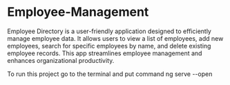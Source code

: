# Employee-Management
Employee Directory is a user-friendly application designed to efficiently manage employee data. It allows users to view a list of employees, add new employees, search for specific employees by name, and delete existing employee records. This app streamlines employee management and enhances organizational productivity.

To run this project go to the terminal and put command ng serve --open
